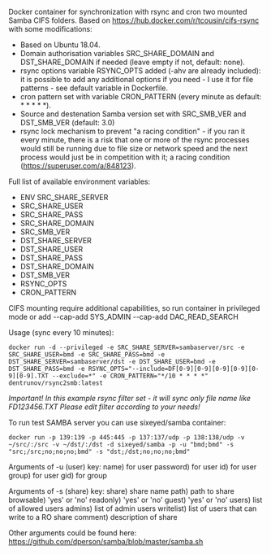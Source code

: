 Docker container for synchronization with rsync and cron two mounted Samba CIFS folders.
Based on https://hub.docker.com/r/tcousin/cifs-rsync with some modifications:
- Based on Ubuntu 18.04.
- Domain authorisation variables SRC_SHARE_DOMAIN and DST_SHARE_DOMAIN if needed (leave empty if not, default: none).
- rsync options variable RSYNC_OPTS added (-ahv are already included): it is possible to add any additional options if you need - I use it for file patterns - see default variable in Dockerfile.
- cron pattern set with variable CRON_PATTERN (every minute as default: * * * * *).
- Source and destenation Samba version set with SRC_SMB_VER and DST_SMB_VER (default: 3.0)
- rsync lock mechanism to prevent "a racing condition" - if you ran it every minute, there is a risk that one or more of the rsync processes would still be running due to file size or network speed and the next process would just be in competition with it; a racing condition (https://superuser.com/a/848123).

Full list of available environment variables:
- ENV SRC_SHARE_SERVER
- SRC_SHARE_USER
- SRC_SHARE_PASS
- SRC_SHARE_DOMAIN
- SRC_SMB_VER
- DST_SHARE_SERVER
- DST_SHARE_USER
- DST_SHARE_PASS
- DST_SHARE_DOMAIN
- DST_SMB_VER
- RSYNC_OPTS
- CRON_PATTERN

CIFS mounting require additional capabilities, so run container in privileged mode or add --cap-add SYS_ADMIN --cap-add DAC_READ_SEARCH

Usage (sync every 10 minutes):
```
docker run -d --privileged -e SRC_SHARE_SERVER=sambaserver/src -e SRC_SHARE_USER=bmd -e SRC_SHARE_PASS=bmd -e DST_SHARE_SERVER=sambaserver/dst -e DST_SHARE_USER=bmd -e DST_SHARE_PASS=bmd -e RSYNC_OPTS="--include=DF[0-9][0-9][0-9][0-9][0-9][0-9].TXT --exclude=*" -e CRON_PATTERN="*/10 * * * *" dentrunov/rsync2smb:latest
```
*Important! In this example rsync filter set - it will sync only file name like FD123456.TXT Please edit filter according to your needs!*

To run test SAMBA server you can use sixeyed/samba container:
```
docker run -p 139:139 -p 445:445 -p 137:137/udp -p 138:138/udp -v ~/src/:/src -v ~/dst/:/dst -d sixeyed/samba -p -u "bmd;bmd" -s "src;/src;no;no;no;bmd" -s "dst;/dst;no;no;no;bmd"
```

Arguments of -u (user) key:
  name) for user
  password) for user
  id) for user
  group) for user
  gid) for group

Arguments of -s (share) key:
  share) share name
  path) path to share
  browsable) 'yes' or 'no'
  readonly) 'yes' or 'no'
  guest) 'yes' or 'no'
  users) list of allowed users
  admins) list of admin users
  writelist) list of users that can write to a RO share
  comment) description of share

Other arguments could be found here: https://github.com/dperson/samba/blob/master/samba.sh



